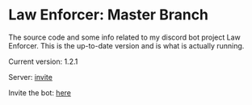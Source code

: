 # Law Enforcer: Master Branch
The source code and some info related to my discord bot project Law Enforcer. This is the up-to-date version and is what is actually running.

Current version: 1.2.1

Server: [invite](https://discord.gg/PVTBgK6)

Invite the bot: [here](https://discordapp.com/api/oauth2/authorize?client_id=696124534679535728&permissions=268561591&scope=bot)
